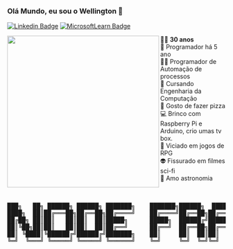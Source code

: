                                                                                                                
### Olá Mundo, eu sou o Wellington 👋

[![Linkedin Badge](https://img.shields.io/badge/-Linkedin-blue?logo=Linkedin&logoColor=white&link=https://www.linkedin.com/in/wellington-juvenal-ferreira-fonseca-a4b01a67/)](https://www.linkedin.com/in/wellington-juvenal-ferreira-fonseca-a4b01a67/)
[![MicrosoftLearn Badge](https://img.shields.io/badge/-Microsoft-Learn?logo=Microsoft&logoColor=white&link=https://docs.microsoft.com/pt-br/users/w-fonseca/)](https://docs.microsoft.com/pt-br/users/w-fonseca/)

<img src="https://user-images.githubusercontent.com/64553168/101780128-e25aa080-3ad4-11eb-9e42-94745e935bcb.gif" align="left" width="350">
  
👨‍🦲 **30 anos** <br>
👶 Programador há 5 ano <br>
👨‍💻 Programador de Automação de processos <br>
🤖 Cursando Engenharia da Computação <br>
🍕 Gosto de fazer pizza <br>
💻 Brinco com Raspberry Pi e Arduino, crio umas tv box. <br>
🎲 Viciado em jogos de RPG <br>
👽 Fissurado em filmes sci-fi <br>
🌌 Amo astronomia <br>
<br>
<br>

<pre>
███╗   ██╗ ██████╗ ██████╗ ███████╗    ███████╗██████╗  █████╗ ███╗   ███╗███████╗
████╗  ██║██╔═══██╗██╔══██╗██╔════╝    ██╔════╝██╔══██╗██╔══██╗████╗ ████║██╔════╝
██╔██╗ ██║██║   ██║██║  ██║█████╗      █████╗  ██████╔╝███████║██╔████╔██║█████╗  
██║╚██╗██║██║   ██║██║  ██║██╔══╝      ██╔══╝  ██╔══██╗██╔══██║██║╚██╔╝██║██╔══╝  
██║ ╚████║╚██████╔╝██████╔╝███████╗    ██║     ██║  ██║██║  ██║██║ ╚═╝ ██║███████╗
╚═╝  ╚═══╝ ╚═════╝ ╚═════╝ ╚══════╝    ╚═╝     ╚═╝  ╚═╝╚═╝  ╚═╝╚═╝     ╚═╝╚══════╝
</pre>

